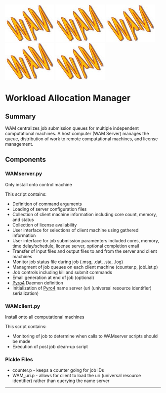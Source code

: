 ![yee](https://github.com/blaykareyano/WAM/blob/master/yeet.JPG "YEET") ![yee](https://github.com/blaykareyano/WAM/blob/master/yeet.JPG "YEET") ![yee](https://github.com/blaykareyano/WAM/blob/master/yeet.JPG "YEET") ![yee](https://github.com/blaykareyano/WAM/blob/master/yeet.JPG "YEET") ![yee](https://github.com/blaykareyano/WAM/blob/master/yeet.JPG "YEET")

# Workload Allocation Manager

## Summary
WAM centralizes job submission queues for multiple independent computational machines. A host computer (WAM Server) manages the queue, distribution of work to remote computational machines, and license management.

## Components
### WAMserver.py
Only install onto control machine 

This script contains:
- Definition of command arguments
- Loading of server configuration files
- Collection of client machine information including core count, memory, and status
- Collection of license availability
- User interface for selections of client machine using gathered information
- User interface for job submission paramenters included cores, memory, time delay/schedule, license server, optional completion email
- Transfer of input files and output files to and from the server and client machines
- Monitor job status file during job (.msg, .dat, .sta, .log) 
- Managment of job queues on each client machine (counter.p, jobList.p)
- Job controls including kill and submit commands
- Email generation at end of job (optional)
- [Pyro4](https://pyro4.readthedocs.io/en/stable/index.html "Pyro4 Documentation") Daemon definition
- Initialization of [Pyro4](https://pyro4.readthedocs.io/en/stable/index.html "Pyro4 Documentation") name server (uri (universal resource identifier) serialization)

### WAMclient.py
Install onto all computational machines

This script contains:
- Monitoring of job to determine when calls to WAMserver scripts should be made
- Execution of post job clean-up script

### Pickle Files
- counter.p - keeps a counter going for job IDs
- WAM_uri.p - allows for client to load the uri (universal resource identifier) rather than querying the name server
---

